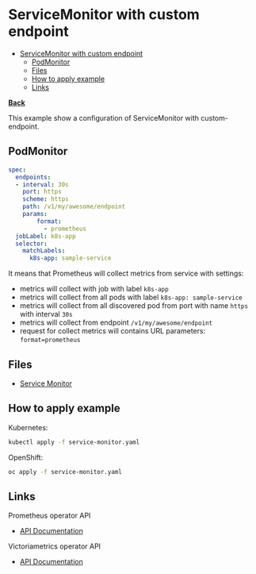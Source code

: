 # ServiceMonitor with custom endpoint

* [ServiceMonitor with custom endpoint](#servicemonitor-with-custom-endpoint)
  * [PodMonitor](#podmonitor)
  * [Files](#files)
  * [How to apply example](#how-to-apply-example)
  * [Links](#links)

**[Back](../../README.md)**

This example show a configuration of ServiceMonitor with custom-endpoint.

## PodMonitor

```yaml
spec:
  endpoints:
  - interval: 30s
    port: https
    scheme: https
    path: /v1/my/awesome/endpoint
    params:
        format:
          - prometheus
  jobLabel: k8s-app
  selector:
    matchLabels:
      k8s-app: sample-service
```

It means that Prometheus will collect metrics from service with settings:

* metrics will collect with job with label `k8s-app`
* metrics will collect from all pods with label `k8s-app: sample-service`
* metrics will collect from all discovered pod from port with name `https` with interval `30s`
* metrics will collect from endpoint `/v1/my/awesome/endpoint`
* request for collect metrics will contains URL parameters: `format=prometheus`

## Files

* [Service Monitor](service-monitor.yaml)

## How to apply example

Kubernetes:

```bash
kubectl apply -f service-monitor.yaml
```

OpenShift:

```bash
oc apply -f service-monitor.yaml
```

## Links

Prometheus operator API

* [API Documentation](https://github.com/prometheus-operator/prometheus-operator/blob/master/Documentation/api.md)

Victoriametrics operator API

* [API Documentation](https://docs.victoriametrics.com/operator/api.html)
